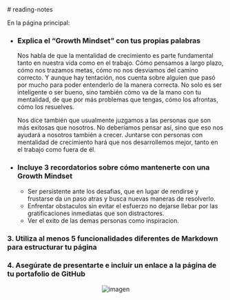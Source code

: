 <link rel="stylesheet" href="styles.css">
# reading-notes

En la página principal:
  - ### **Explica el “Growth Mindset” con tus propias palabras**

    Nos habla de que la mentalidad de crecimiento es parte fundamental tanto en nuestra vida como en el trabajo. Cómo pensamos a largo plazo, cómo nos trazamos metas, cómo no nos desviamos del camino correcto. Y aunque hay tentación, nos cuenta sobre alguien que pasó por mucho para poder entenderlo de la manera correcta. No solo es ser inteligente o ser bueno, sino también cómo va de la mano con tu mentalidad, de que por más problemas que tengas, cómo los afrontas, cómo los resuelves.

    Nos dice también que usualmente juzgamos a las personas que son más exitosas que nosotros. No deberíamos pensar así, sino que eso nos ayudará a nosotros también a crecer. Juntarse con personas con mentalidad de crecimiento hará que nos desarrollemos mejor, tanto en el trabajo como fuera de él.
    
  - ### **Incluye 3 recordatorios sobre cómo mantenerte con una Growth Mindset**
    + Ser persistente ante los desafias, que en lugar de rendirse y frustarse da un paso atras y busca nuevas maneras de resolverlo.
    + Enfrentar obstaculos sin evitar el esfuerzo no dejarse llebar por las gratificaciones inmediatas que son distractores.
    + Ver el exito de las demas personas como inspiracion.

### **3. Utiliza al menos 5 funcionalidades diferentes de Markdown para estructurar tu página**

### **4. Asegúrate de presentarte e incluir un enlace a la página de tu portafolio de GitHub**

<div align="center">
<img class="rounded-image" src="https://github.com/user-attachments/assets/6c3cb9a8-1f93-4b8f-8394-09f6de2a4afd" alt="imagen"  width: 450px; height: 550px;">
</div>
